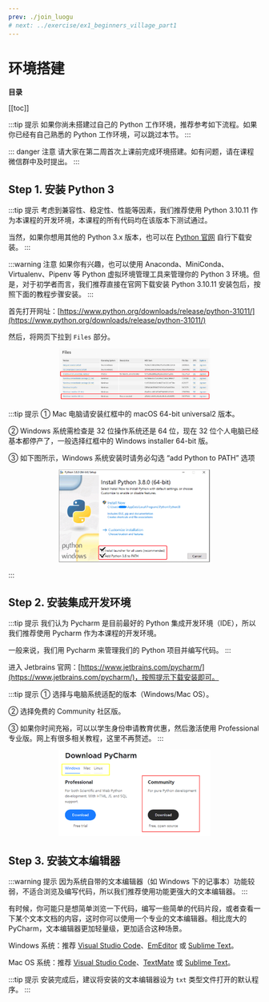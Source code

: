 ```yaml
---
prev: ./join_luogu
# next: ../exercise/ex1_beginners_village_part1
---
```


# 环境搭建

**目录**

[[toc]]

:::tip 提示
如果你尚未搭建过自己的 Python 工作环境，推荐参考如下流程。如果你已经有自己熟悉的 Python 工作环境，可以跳过本节。
:::

::: danger 注意
请大家在第二周首次上课前完成环境搭建。如有问题，请在课程微信群中及时提出。
:::

## Step 1. 安装 Python 3

:::tip 提示
考虑到兼容性、稳定性、性能等因素，我们推荐使用 Python 3.10.11 作为本课程的开发环境，本课程的所有代码均在该版本下测试通过。

当然，如果你想用其他的 Python 3.x 版本，也可以在 [Python 官网](https://www.python.org/) 自行下载安装。
:::

:::warning 注意
如果你有兴趣，也可以使用 Anaconda、MiniConda、Virtualenv、Pipenv 等 Python 虚拟环境管理工具来管理你的 Python 3 环境。但是，对于初学者而言，我们推荐直接在官网下载安装 Python 3.10.11 安装包后，按照下面的教程步骤安装。
:::

首先打开网址：[https://www.python.org/downloads/release/python-31011/](https://www.python.org/downloads/release/python-31011/)

然后，将网页下拉到 `Files` 部分。

<p style="text-align: center;">
  <img src="./images/python_files.png" style="max-width: 60%;" alt="Python 3.10.11 安装包">
</p>

:::tip 提示
① Mac 电脑请安装红框中的 macOS 64-bit universal2 版本。

② Windows 系统需检查是 32 位操作系统还是 64 位，现在 32 位个人电脑已经基本都停产了，一般选择红框中的 Windows installer 64-bit 版。

③ 如下图所示，Windows 系统安装时请务必勾选 “add Python to PATH” 选项

<p style="text-align: center;">
  <img src="./images/202302202200620.png" style="max-width: 60%;" alt="Windows 系统安装 Python 3.10.11">
</p>
:::

## Step 2. 安装集成开发环境

:::tip 提示
我们认为 Pycharm 是目前最好的 Python 集成开发环境（IDE），所以我们推荐使用 Pycharm 作为本课程的开发环境。

一般来说，我们用 Pycharm 来管理我们的 Python 项目并编写代码。
:::

进入 Jetbrains 官网：[https://www.jetbrains.com/pycharm/](https://www.jetbrains.com/pycharm/)，按照提示下载安装即可。

:::tip 提示
① 选择与电脑系统适配的版本（Windows/Mac OS）。

② 选择免费的 Community 社区版。

③ 如果你时间充裕，可以以学生身份申请教育优惠，然后激活使用 Professional 专业版。网上有很多相关教程，这里不再赘述。
:::

<p style="text-align: center;">
  <img src="./images/pycharm_community.png" style="max-width: 60%;" alt="Pycharm 社区版">
</p>

## Step 3. 安装文本编辑器

:::warning 提示
因为系统自带的文本编辑器（如 Windows 下的记事本）功能较弱，不适合浏览及编写代码，所以我们推荐使用功能更强大的文本编辑器。
:::

有时候，你可能只是想简单浏览一下代码，编写一些简单的代码片段，或者查看一下某个文本文档的内容，这时你可以使用一个专业的文本编辑器。相比庞大的 PyCharm，文本编辑器更加轻量级，更加适合这种场景。

Windows 系统：推荐 [Visual Studio Code](https://code.visualstudio.com/)、[EmEditor](https://www.emeditor.com/) 或 [Sublime Text](https://www.sublimetext.com/)。

Mac OS 系统：推荐 [Visual Studio Code](https://code.visualstudio.com/)、[TextMate](https://macromates.com/) 或 [Sublime Text](https://www.sublimetext.com/)。

:::tip 提示
安装完成后，建议将安装的文本编辑器设为 `txt` 类型文件打开的默认程序。
:::

